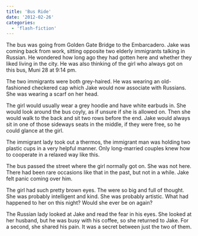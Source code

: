 ```yaml
---
title: 'Bus Ride'
date: '2012-02-26'
categories:
  - 'flash-fiction'
---
```


The bus was going from Golden Gate Bridge to the Embarcadero. Jake was coming
back from work, sitting opposite two elderly immigrants talking in Russian. He
wondered how long ago they had gotten here and whether they liked living in the
city. He was also thinking of the girl who always got on this bus, Muni 28 at
9:14 pm.

The two immigrants were both grey-haired. He was wearing an old-fashioned
checkered cap which Jake would now associate with Russians. She was wearing a
scarf on her head.

The girl would usually wear a grey hoodie and have white earbuds in. She would
look around the bus coyly, as if unsure if she is allowed on. Then she would
walk to the back and sit two rows before the end. Jake would always sit in one
of those sideways seats in the middle, if they were free, so he could glance at
the girl.

The immigrant lady took out a thermos, the immigrant man was holding two plastic
cups in a very helpful manner. Only long-married couples knew how to cooperate
in a relaxed way like this.

The bus passed the street where the girl normally got on. She was not here.
There had been rare occasions like that in the past, but not in a while. Jake
felt panic coming over him.

The girl had such pretty brown eyes. The were so big and full of thought. She
was probably intelligent and kind. She was probably artistic. What had happened
to her on this night? Would she ever be on again?

The Russian lady looked at Jake and read the fear in his eyes. She looked at her
husband, but he was busy with his coffee, so she returned to Jake. For a second,
she shared his pain. It was a secret between just the two of them.
